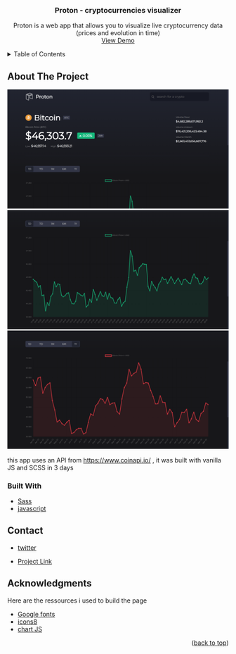 <div id="top"></div>

<!-- PROJECT LOGO -->
<br />
<div align="center">
  
  <h3 align="center">Proton - cryptocurrencies visualizer </h3>

  <p align="center">
    Proton is a web app that allows you to visualize live cryptocurrency data (prices and evolution in time)
    <br />
    <a href="https://j0suke.github.io/Proton-crypto-app/">View Demo</a>
  </p>
</div>



<!-- TABLE OF CONTENTS -->
<details>
  <summary>Table of Contents</summary>
  <ol>
    <li>
      <a href="#about-the-project">About The Project</a>
      <ul>
        <li><a href="#built-with">Built With</a></li>
      </ul>
    </li>
    <li><a href="#contact">Contact</a></li>
    <li><a href="#acknowledgments">Acknowledgments</a></li>
  </ol>
</details>



<!-- ABOUT THE PROJECT -->
## About The Project

![screenshot](screenshots/sc1.png)
![screenshot](screenshots/sc2.png)
![screenshot](screenshots/sc3.png)

this app uses an API from https://www.coinapi.io/  , it was built with vanilla JS and SCSS in 3 days 

### Built With


* [Sass](https://sass-lang.com/)
* [javascript](https://www.javascript.com/)


<!-- CONTACT -->
## Contact

* [twitter](https://twitter.com/Jean_M_____I)

* [Project Link](https://github.com/J0SUKE/Proton-crypto-app)



<!-- ACKNOWLEDGMENTS -->
## Acknowledgments

Here are the ressources i used to build the page

* [Google fonts](https://fonts.google.com/)
* [icons8](https://icons8.com/icons/)
* [chart JS](https://www.chartjs.org/)

<p align="right">(<a href="#top">back to top</a>)</p>